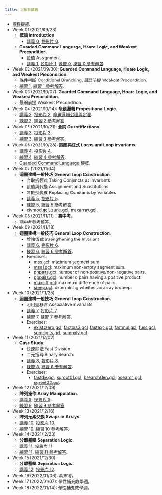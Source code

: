 ```yaml
---
title: 大綱與講義
---
```



* [課程提綱](../assets/syllabus.pdf).
* Week 01 (2021/09/23)
  * **概論 Introduction**
    * [講義 0](../assets/handouts_00.pdf), [投影片 0](../assets/slides_00.pdf).
  * **Guarded Command Language, Hoare Logic, and Weakest Precondition**.
    * 設值 Assignment.
    * [講義 1](../assets/handouts_01.pdf), [投影片 1](../assets/slides_01.pdf),
      [練習 0](../assets/practicals_00.pdf),
      [練習 0 參考解答](../assets/practicals_00_sols.pdf).
* Week 02 (2021/09/30): **Guarded Command Language, Hoare Logic, and Weakest Precondition**.
  * 條件判斷 Conditional Branching, 最弱前提 Weakest Precondition.
  * [練習 1](../assets/practicals_01.pdf), [練習 1 參考解答](../assets/practicals_01_sols.pdf).
* Week 03 (2021/10/07): **Guarded Command Language, Hoare Logic, and Weakest Precondition**.
  * 最弱前提 Weakest Precondition.
* Week 04 (2021/10/14): **命題邏輯 Propositional Logic**.
  * [講義 2](../assets/handouts_02.pdf), [投影片 2](../assets/slides_02.pdf), [命題邏輯公理與定理](../assets/theorems_prop.pdf).
  * [練習 2](../assets/practicals_02.pdf), [練習 2 參考解答](../assets/practicals_02_sols.pdf).
* Week 05 (2021/10/21): **量詞 Quantifications**.
  * [講義 3](../assets/handouts_03.pdf), [投影片 3](../assets/slides_03.pdf).
  * [練習 3](../assets/practicals_03.pdf), [練習 3 參考解答](../assets/practicals_03_sols.pdf).
* Week 06 (2021/10/28): **迴圈與恆式 Loops and Loop Invariants**.
  * [講義 4](../assets/handouts_04.pdf), [投影片 4](../assets/slides_04.pdf).
  * [練習 4](../assets/practicals_04.pdf), [練習 4 參考解答](../assets/practicals_04_sols.pdf).
  * [Guarded Command Language 梗概](../assets/gcl-summary.pdf).
* Week 07 (2021/11/04)
  * **迴圈建構一般技巧 General Loop Construction**.
    * 合取拆恆式 Taking Conjuncts as Invariants
    * 設值與代換 Assignment and Substitutions
    * 常數換變數 Replacing Constants by Variables
    * [講義 5](../assets/handouts_05.pdf), [投影片 5](../assets/slides_05.pdf).
    * [練習 5](../assets/practicals_05.pdf), [練習 5 參考解答](../assets/practicals_05_sols.pdf).
    * [divmod.gcl](../assets/divmod.gcl), [zune.gcl](../assets/zune.gcl), [maxarray.gcl](../assets/maxarray.gcl).
* Week 08 (2021/11/11)：**期中考**。
  * [期中考參考解答](../assets/midterm_sols.pdf)。
* Week 09 (2021/11/18)
  * **迴圈建構一般技巧 General Loop Construction**.
    * 增強恆式 Strengthening the Invariant
    * [講義 6](../assets/handouts_06.pdf), [投影片 6](../assets/slides_06.pdf).
    * [練習 6](../assets/practicals_06.pdf), [練習 6 參考解答](../assets/practicals_06_sols.pdf).
    * Exercises:
      * [mss.gcl](../assets/mss.gcl): maximum segment sum.
      * [mss1.gcl](../assets/mss1.gcl): maximum non-empty segment sum.
      * [pnpairs.gcl](../assets/pnpairs.gcl): number of non-positive/non-negative pairs.
      * [pppairs.gcl](../assets/pppairs.gcl): number o pairs having a positive product.
      * [maxdiff.gcl](../assets/maxdiff.gcl): maximum difference of pairs.
      * [steep.gcl](../assets/steep.gcl): determining whether an array is steep.
* Week 10 (2021/11/25)
  * **迴圈建構一般技巧 General Loop Construction**.
    * 利用遞移律 Associative Invariants
    * [講義 7](../assets/handouts_07.pdf), [投影片 7](../assets/slides_07.pdf).
    * [練習 7](../assets/practicals_07.pdf), [練習 7 參考解答](../assets/practicals_07_sols.pdf).
    * Exercises:
      * [existszero.gcl](../assets/existszero.gcl), [factors3.gcl](../assets/factors3.gcl), [fastexp.gcl](../assets/fastexp.gcl), [fastmul.gcl](../assets/fastmul.gcl), [fusc.gcl](../assets/fusc.gcl), [sumdigits.gcl](../assets/sumdigits.gcl), [sumpoly.gcl](../assets/sumpoly.gcl).
* Week 11 (2021/12/02)
  * **Case Study**.
    * 快速除法 Fast Division.
    * 二元搜尋 Binary Search.
    * [講義 8](../assets/handouts_08.pdf), [投影片 8](../assets/slides_08.pdf).
    * [練習 8](../assets/practicals_08.pdf), [練習 8 參考解答](../assets/practicals_08_sols.pdf).
    * Exercises:
      * [fastdiv.gcl](../assets/fastdiv.gcl), [sqroot01.gcl](../assets/sqroot01.gcl), [bsearchGen.gcl](../assets/bsearchGen.gcl), [bsearch.gcl](../assets/bsearch.gcl), [sqroot02.gcl](../assets/sqroot02.gcl).
* Week 12 (2021/12/09)
  * **陣列操作 Array Manipulation**.
  * [講義 9](../assets/handouts_09.pdf), [投影片 9](../assets/slides_09.pdf).
  * [練習 9](../assets/practicals_09.pdf), [練習 9 參考解答](../assets/practicals_09_sols.pdf).
* Week 13 (2021/12/16)
  * **陣列元素交換 Swaps in Arrays**.
  * [講義 10](../assets/handouts_10.pdf), [投影片 10](../assets/slides_10.pdf).
  * [練習 10](../assets/practicals_10.pdf), [練習 10 參考解答](../assets/practicals_10_sols.pdf).
* Week 14 (2021/12/23)
  * **分離邏輯 Separation Logic**.
  * [講義 11](../assets/handouts_11.pdf), [投影片 11](../assets/slides_11.pdf).
  * [練習 11](../assets/practicals_11.pdf), [練習 11 參考解答](../assets/practicals_11_sols.pdf).
* Week 15 (2021/12/30)
  * **分離邏輯 Separation Logic**.
  * [講義 12](../assets/handouts_12.pdf), [投影片 12](../assets/slides_12.pdf).
* Week 16 (2022/01/06): *期末考*。
* Week 17 (2022/01/07): 彈性補充教學週。
* Week 18 (2022/01/14): 彈性補充教學週。
